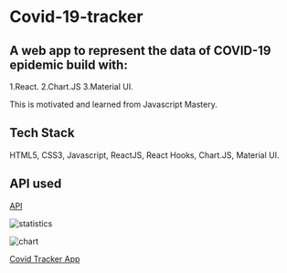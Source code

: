 # Covid-19-tracker

## A web app to represent the data of COVID-19 epidemic build with:
1.React.
2.Chart.JS
3.Material UI.

This is motivated and learned from Javascript Mastery.

## Tech Stack
HTML5, CSS3, Javascript, ReactJS, React Hooks, Chart.JS, Material UI.

## API used
[API](https://corona-api.com/countries)

![statistics](https://user-images.githubusercontent.com/92999316/171623252-8970619d-5a62-477b-bbbd-1a44fff5fab6.png)

![chart](https://user-images.githubusercontent.com/92999316/171623260-ea7e9076-a006-450f-b087-8284760286e9.png)

[Covid Tracker App](https://covid-19-tracker-by-jawad.netlify.app/)
